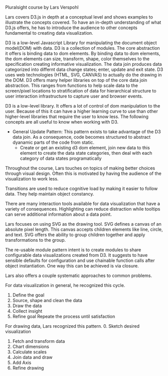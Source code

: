 Pluralsight course by Lars Verspohl

Lars covers D3.js in depth at a conceptual level and shows examples to illustrate the concepts covered. To have an in-depth understanding of what D3.js offers, he has to introduce the audience to other concepts fundamental to creating data visualization.

D3 is a low-level Javascript Library for manipulating the document object model(DOM) with data. D3 is a collection of modules. The core abstraction it offers is binding data to dom elements. By binding data to dom elements, the dom elements can size, transform, shape, color themselves to the specification creating informative visualization. The data join produces data categorized into differnt data change states; enter, update and exit state. D3 uses web technologies (HTML, SVG, CANVAS) to actually do the drawing in the DOM. D3 offers many helper libraries on top of the core data join abstraction. This ranges from functions to help scale data to the screen/pixel locations to stratification of data for hierarchical structure to user interaction infrastructure to capture user and browser events.

D3 is a low-level library. It offers a lot of control of dom manipulation to the user. Because of this it can have a higher learning curve to use than other higher-level libraries that require the user to know less. The following concepts are all useful to know when working with D3.

- General Update Pattern: This pattern exists to take advantage of the D3 data join. As a consequence, code becomes structured to abstract dyanamic parts of the code from static.
  - Create or get an existing d3 dom element, join new data to this element to create the data state categories, then deal with each category of data states programatically

Throughout the course, Lars touches on topics of making better choices through visual design. Often this is motivated by having the audience of the visualization to work less. 

Transitions are used to reduce cognitive load by making it easier to follow data. They help maintain object constancy.

There are many interaction tools available for data visualization that have a variety of consequences. Highlighting can reduce distraction while tooltips can serve additional information about a data point.

Lars focuses on using SVG as the drawing tool. SVG defines a canvas of an absolute pixel length. This canvas accepts children elements like line, circle, and text. SVG offers the ability to group children together and apply transformations to the group.

The re-usable module pattern intent is to create modules to share configurable data visualizations created from D3. It suggests to have sensible defaults for configuration and use chainable function calls after object instantiation. One way this can be achieved is via closure.

Lars also offers a couple systematic approaches to common problems. 

For data visualization in general, he recognized this cycle. 
1. Define the goal
2. Source, shape and clean the data
3. Draw the data
4. Collect insight
5. Refine goal
Repeate the process until satisfaction

For drawing data, Lars recognized this pattern.
0. Sketch desired visualization
1. Fetch and transform data
2. Chart dimensions
3. Calculate scales
4. Join data and draw
5. Add Axis 
6. Refine drawing
